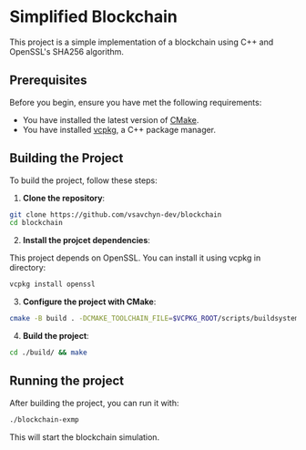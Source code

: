 # Simplified Blockchain

This project is a simple implementation of a blockchain using C++ and OpenSSL's SHA256 algorithm.

## Prerequisites

Before you begin, ensure you have met the following requirements:

- You have installed the latest version of [CMake](https://cmake.org/download/).
- You have installed [vcpkg](https://github.com/microsoft/vcpkg), a C++ package manager.

## Building the Project

To build the project, follow these steps:

1. **Clone the repository**:

```sh
git clone https://github.com/vsavchyn-dev/blockchain
cd blockchain
```

2. **Install the projcet dependencies**:

This project depends on OpenSSL. You can install it using vcpkg in directory:

```sh
vcpkg install openssl
```

3. **Configure the project with CMake**:

```sh
cmake -B build . -DCMAKE_TOOLCHAIN_FILE=$VCPKG_ROOT/scripts/buildsystem/vcpkg.cmake
```

4. **Build the project**:

```sh
cd ./build/ && make
```

## Running the project

After building the project, you can run it with:

```sh
./blockchain-exmp
```

This will start the blockchain simulation.